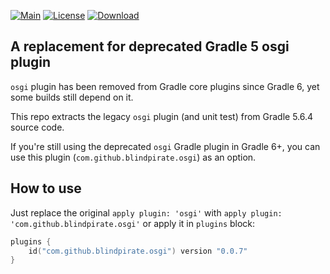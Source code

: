 [![Main](https://github.com/blindpirate/gradle-legacy-osgi-plugin/actions/workflows/main.yml/badge.svg?event=push)](https://github.com/blindpirate/gradle-legacy-osgi-plugin/actions/workflows/main.yml)
[![License](https://img.shields.io/github/license/blindpirate/gradle-legacy-osgi-plugin.svg)](LICENSE)
[![Download](https://img.shields.io/gradle-plugin-portal/v/com.github.blindpirate.osgi)](https://plugins.gradle.org/plugin/com.github.blindpirate.osgi)


## A replacement for deprecated Gradle 5 osgi plugin

`osgi` plugin has been removed from Gradle core plugins since Gradle 6, yet some builds still depend on it.

This repo extracts the legacy `osgi` plugin (and unit test) from Gradle 5.6.4 source code.

If you're still using the deprecated `osgi` Gradle plugin in Gradle 6+, you can use this plugin (`com.github.blindpirate.osgi`) as an option.

## How to use

Just replace the original `apply plugin: 'osgi'` with `apply plugin: 'com.github.blindpirate.osgi'` or apply it in `plugins` block:
```kotlin
plugins {
    id("com.github.blindpirate.osgi") version "0.0.7"
}
```
